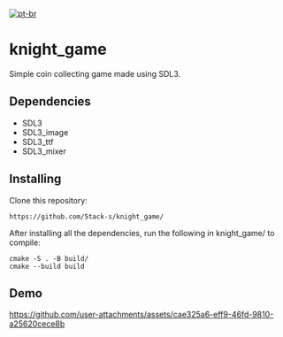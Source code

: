 [![pt-br](https://img.shields.io/badge/lang-pt--br-green)](docs/README_pt-br.md)

# knight_game

Simple coin collecting game made using SDL3.

## Dependencies
* SDL3
* SDL3_image
* SDL3_ttf
* SDL3_mixer

## Installing

Clone this repository:

```
https://github.com/5tack-s/knight_game/
```

After installing all the dependencies, run the following in knight_game/ to compile:
```
cmake -S . -B build/
cmake --build build
```

## Demo
https://github.com/user-attachments/assets/cae325a6-eff9-46fd-9810-a25620cece8b
